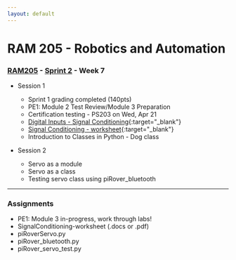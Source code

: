 ```yaml
---
layout: default
---
```


# RAM 205 - Robotics and Automation

### [RAM205](../../) - [Sprint 2](../) - Week 7


- Session 1
    - Sprint 1 grading completed (140pts)
    - PE1: Module 2 Test Review/Module 3 Preparation
    - Certification testing - PS203 on Wed, Apr 21
    - [Digital Inputs - Signal Conditioning](RAM205.DigitalInputs.SignalConditioning.pdf){:target="_blank"}
    - [Signal Conditioning - worksheet](SignalConditioning-worksheet.docx){:target="_blank"}
    - Introduction to Classes in Python - Dog class
    
- Session 2
    - Servo as a module
    - Servo as a class
    - Testing servo class using piRover_bluetooth

---

### Assignments

- PE1: Module 3 in-progress, work through labs!
- SignalConditioning-worksheet (.docs or .pdf)
- piRoverServo.py
- piRover_bluetooth.py
- piRover_servo_test.py
